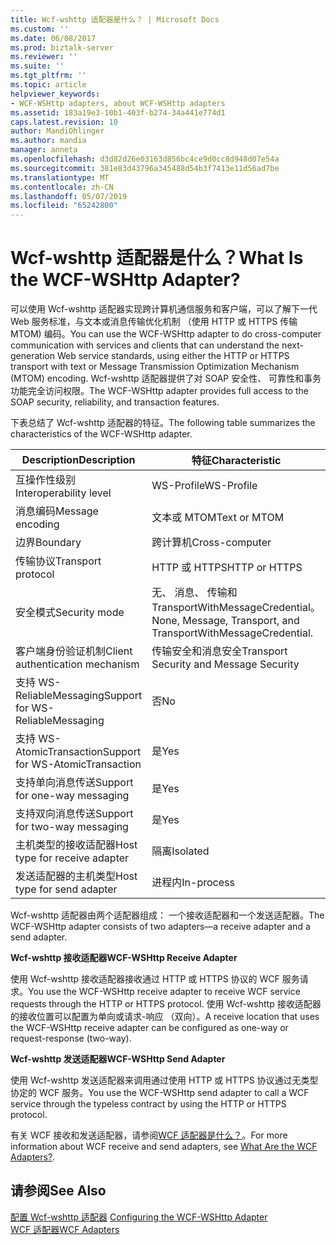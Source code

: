 ```yaml
---
title: Wcf-wshttp 适配器是什么？ | Microsoft Docs
ms.custom: ''
ms.date: 06/08/2017
ms.prod: biztalk-server
ms.reviewer: ''
ms.suite: ''
ms.tgt_pltfrm: ''
ms.topic: article
helpviewer_keywords:
- WCF-WSHttp adapters, about WCF-WSHttp adapters
ms.assetid: 183a19e3-10b1-403f-b274-34a441e774d1
caps.latest.revision: 10
author: MandiOhlinger
ms.author: mandia
manager: anneta
ms.openlocfilehash: d3d82d26e03163d856bc4ce9d0cc8d948d07e54a
ms.sourcegitcommit: 381e83d43796a345488d54b3f7413e11d56ad7be
ms.translationtype: MT
ms.contentlocale: zh-CN
ms.lasthandoff: 05/07/2019
ms.locfileid: "65242800"
---
```

# <a name="what-is-the-wcf-wshttp-adapter"></a><span data-ttu-id="9217a-103">Wcf-wshttp 适配器是什么？</span><span class="sxs-lookup"><span data-stu-id="9217a-103">What Is the WCF-WSHttp Adapter?</span></span>
<span data-ttu-id="9217a-104">可以使用 Wcf-wshttp 适配器实现跨计算机通信服务和客户端，可以了解下一代 Web 服务标准，与文本或消息传输优化机制 （使用 HTTP 或 HTTPS 传输MTOM) 编码。</span><span class="sxs-lookup"><span data-stu-id="9217a-104">You can use the WCF-WSHttp adapter to do cross-computer communication with services and clients that can understand the next-generation Web service standards, using either the HTTP or HTTPS transport with text or Message Transmission Optimization Mechanism (MTOM) encoding.</span></span> <span data-ttu-id="9217a-105">Wcf-wshttp 适配器提供了对 SOAP 安全性、 可靠性和事务功能完全访问权限。</span><span class="sxs-lookup"><span data-stu-id="9217a-105">The WCF-WSHttp adapter provides full access to the SOAP security, reliability, and transaction features.</span></span>  
  
 <span data-ttu-id="9217a-106">下表总结了 Wcf-wshttp 适配器的特征。</span><span class="sxs-lookup"><span data-stu-id="9217a-106">The following table summarizes the characteristics of the WCF-WSHttp adapter.</span></span>  
  
|<span data-ttu-id="9217a-107">Description</span><span class="sxs-lookup"><span data-stu-id="9217a-107">Description</span></span>|<span data-ttu-id="9217a-108">特征</span><span class="sxs-lookup"><span data-stu-id="9217a-108">Characteristic</span></span>|  
|-----------------|--------------------|  
|<span data-ttu-id="9217a-109">互操作性级别</span><span class="sxs-lookup"><span data-stu-id="9217a-109">Interoperability level</span></span>|<span data-ttu-id="9217a-110">WS-Profile</span><span class="sxs-lookup"><span data-stu-id="9217a-110">WS-Profile</span></span>|  
|<span data-ttu-id="9217a-111">消息编码</span><span class="sxs-lookup"><span data-stu-id="9217a-111">Message encoding</span></span>|<span data-ttu-id="9217a-112">文本或 MTOM</span><span class="sxs-lookup"><span data-stu-id="9217a-112">Text or MTOM</span></span>|  
|<span data-ttu-id="9217a-113">边界</span><span class="sxs-lookup"><span data-stu-id="9217a-113">Boundary</span></span>|<span data-ttu-id="9217a-114">跨计算机</span><span class="sxs-lookup"><span data-stu-id="9217a-114">Cross-computer</span></span>|  
|<span data-ttu-id="9217a-115">传输协议</span><span class="sxs-lookup"><span data-stu-id="9217a-115">Transport protocol</span></span>|<span data-ttu-id="9217a-116">HTTP 或 HTTPS</span><span class="sxs-lookup"><span data-stu-id="9217a-116">HTTP or HTTPS</span></span>|  
|<span data-ttu-id="9217a-117">安全模式</span><span class="sxs-lookup"><span data-stu-id="9217a-117">Security mode</span></span>|<span data-ttu-id="9217a-118">无、 消息、 传输和 TransportWithMessageCredential。</span><span class="sxs-lookup"><span data-stu-id="9217a-118">None, Message, Transport, and TransportWithMessageCredential.</span></span>|  
|<span data-ttu-id="9217a-119">客户端身份验证机制</span><span class="sxs-lookup"><span data-stu-id="9217a-119">Client authentication mechanism</span></span>|<span data-ttu-id="9217a-120">传输安全和消息安全</span><span class="sxs-lookup"><span data-stu-id="9217a-120">Transport Security and Message Security</span></span>|  
|<span data-ttu-id="9217a-121">支持 WS-ReliableMessaging</span><span class="sxs-lookup"><span data-stu-id="9217a-121">Support for WS-ReliableMessaging</span></span>|<span data-ttu-id="9217a-122">否</span><span class="sxs-lookup"><span data-stu-id="9217a-122">No</span></span>|  
|<span data-ttu-id="9217a-123">支持 WS-AtomicTransaction</span><span class="sxs-lookup"><span data-stu-id="9217a-123">Support for WS-AtomicTransaction</span></span>|<span data-ttu-id="9217a-124">是</span><span class="sxs-lookup"><span data-stu-id="9217a-124">Yes</span></span>|  
|<span data-ttu-id="9217a-125">支持单向消息传送</span><span class="sxs-lookup"><span data-stu-id="9217a-125">Support for one-way messaging</span></span>|<span data-ttu-id="9217a-126">是</span><span class="sxs-lookup"><span data-stu-id="9217a-126">Yes</span></span>|  
|<span data-ttu-id="9217a-127">支持双向消息传送</span><span class="sxs-lookup"><span data-stu-id="9217a-127">Support for two-way messaging</span></span>|<span data-ttu-id="9217a-128">是</span><span class="sxs-lookup"><span data-stu-id="9217a-128">Yes</span></span>|  
|<span data-ttu-id="9217a-129">主机类型的接收适配器</span><span class="sxs-lookup"><span data-stu-id="9217a-129">Host type for receive adapter</span></span>|<span data-ttu-id="9217a-130">隔离</span><span class="sxs-lookup"><span data-stu-id="9217a-130">Isolated</span></span>|  
|<span data-ttu-id="9217a-131">发送适配器的主机类型</span><span class="sxs-lookup"><span data-stu-id="9217a-131">Host type for send adapter</span></span>|<span data-ttu-id="9217a-132">进程内</span><span class="sxs-lookup"><span data-stu-id="9217a-132">In-process</span></span>|  
  
 <span data-ttu-id="9217a-133">Wcf-wshttp 适配器由两个适配器组成： 一个接收适配器和一个发送适配器。</span><span class="sxs-lookup"><span data-stu-id="9217a-133">The WCF-WSHttp adapter consists of two adapters—a receive adapter and a send adapter.</span></span>  
  
 <span data-ttu-id="9217a-134">**Wcf-wshttp 接收适配器**</span><span class="sxs-lookup"><span data-stu-id="9217a-134">**WCF-WSHttp Receive Adapter**</span></span>  
  
 <span data-ttu-id="9217a-135">使用 Wcf-wshttp 接收适配器接收通过 HTTP 或 HTTPS 协议的 WCF 服务请求。</span><span class="sxs-lookup"><span data-stu-id="9217a-135">You use the WCF-WSHttp receive adapter to receive WCF service requests through the HTTP or HTTPS protocol.</span></span> <span data-ttu-id="9217a-136">使用 Wcf-wshttp 接收适配器的接收位置可以配置为单向或请求-响应 （双向）。</span><span class="sxs-lookup"><span data-stu-id="9217a-136">A receive location that uses the WCF-WSHttp receive adapter can be configured as one-way or request-response (two-way).</span></span>  
  
 <span data-ttu-id="9217a-137">**Wcf-wshttp 发送适配器**</span><span class="sxs-lookup"><span data-stu-id="9217a-137">**WCF-WSHttp Send Adapter**</span></span>  
  
 <span data-ttu-id="9217a-138">使用 Wcf-wshttp 发送适配器来调用通过使用 HTTP 或 HTTPS 协议通过无类型协定的 WCF 服务。</span><span class="sxs-lookup"><span data-stu-id="9217a-138">You use the WCF-WSHttp send adapter to call a WCF service through the typeless contract by using the HTTP or HTTPS protocol.</span></span>  
  
 <span data-ttu-id="9217a-139">有关 WCF 接收和发送适配器，请参阅[WCF 适配器是什么？](../core/what-are-the-wcf-adapters.md)。</span><span class="sxs-lookup"><span data-stu-id="9217a-139">For more information about WCF receive and send adapters, see [What Are the WCF Adapters?](../core/what-are-the-wcf-adapters.md).</span></span>  
  
## <a name="see-also"></a><span data-ttu-id="9217a-140">请参阅</span><span class="sxs-lookup"><span data-stu-id="9217a-140">See Also</span></span>  
 <span data-ttu-id="9217a-141">[配置 Wcf-wshttp 适配器](../core/configuring-the-wcf-wshttp-adapter.md) </span><span class="sxs-lookup"><span data-stu-id="9217a-141">[Configuring the WCF-WSHttp Adapter](../core/configuring-the-wcf-wshttp-adapter.md) </span></span>  
 [<span data-ttu-id="9217a-142">WCF 适配器</span><span class="sxs-lookup"><span data-stu-id="9217a-142">WCF Adapters</span></span>](../core/wcf-adapters.md)